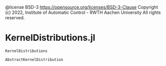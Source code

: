  @license BSD-3 https://opensource.org/licenses/BSD-3-Clause
 Copyright (c) 2022, Institute of Automatic Control - RWTH Aachen University
 All rights reserved. 

# KernelDistributions.jl

```@docs
KernelDistributions
```

```@docs
AbstractKernelDistribution
```